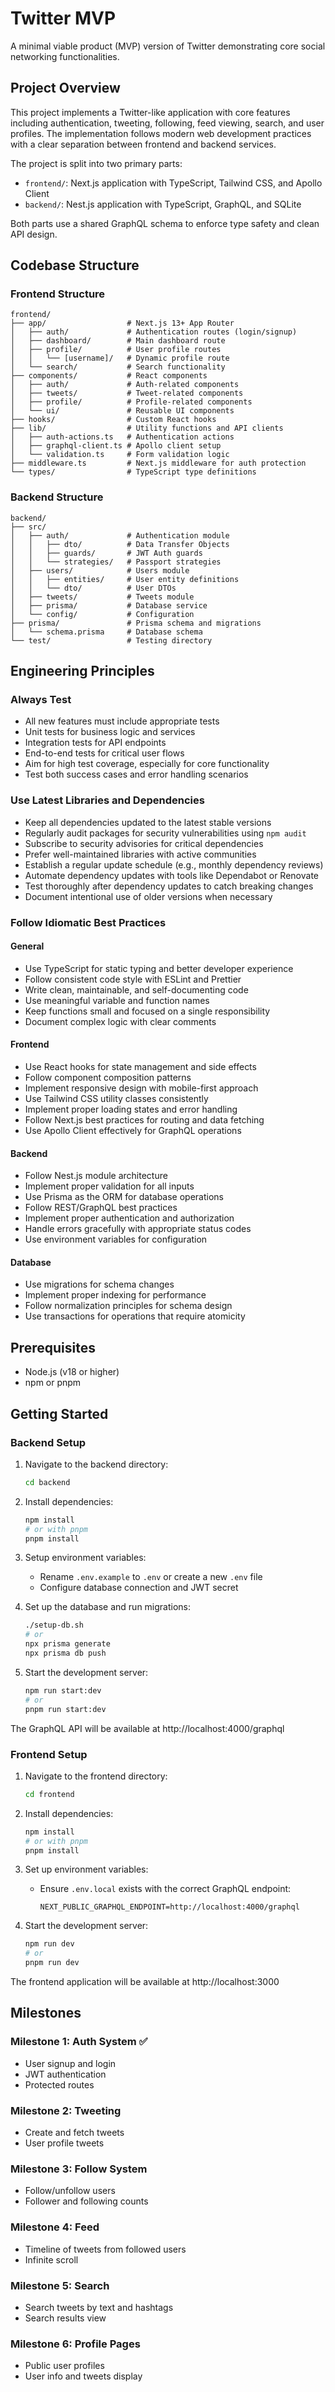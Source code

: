 # Twitter MVP

A minimal viable product (MVP) version of Twitter demonstrating core social networking functionalities.

## Project Overview

This project implements a Twitter-like application with core features including authentication, tweeting, following, feed viewing, search, and user profiles. The implementation follows modern web development practices with a clear separation between frontend and backend services.

The project is split into two primary parts:
- `frontend/`: Next.js application with TypeScript, Tailwind CSS, and Apollo Client
- `backend/`: Nest.js application with TypeScript, GraphQL, and SQLite

Both parts use a shared GraphQL schema to enforce type safety and clean API design.

## Codebase Structure

### Frontend Structure
```
frontend/
├── app/                  # Next.js 13+ App Router
│   ├── auth/             # Authentication routes (login/signup)
│   ├── dashboard/        # Main dashboard route
│   ├── profile/          # User profile routes
│   │   └── [username]/   # Dynamic profile route
│   └── search/           # Search functionality
├── components/           # React components
│   ├── auth/             # Auth-related components
│   ├── tweets/           # Tweet-related components
│   ├── profile/          # Profile-related components
│   └── ui/               # Reusable UI components
├── hooks/                # Custom React hooks
├── lib/                  # Utility functions and API clients
│   ├── auth-actions.ts   # Authentication actions
│   ├── graphql-client.ts # Apollo client setup
│   └── validation.ts     # Form validation logic
├── middleware.ts         # Next.js middleware for auth protection
└── types/                # TypeScript type definitions
```

### Backend Structure
```
backend/
├── src/
│   ├── auth/             # Authentication module
│   │   ├── dto/          # Data Transfer Objects
│   │   ├── guards/       # JWT Auth guards
│   │   └── strategies/   # Passport strategies
│   ├── users/            # Users module
│   │   ├── entities/     # User entity definitions
│   │   └── dto/          # User DTOs
│   ├── tweets/           # Tweets module
│   ├── prisma/           # Database service
│   └── config/           # Configuration
├── prisma/               # Prisma schema and migrations
│   └── schema.prisma     # Database schema
└── test/                 # Testing directory
```

## Engineering Principles

### Always Test
- All new features must include appropriate tests
- Unit tests for business logic and services
- Integration tests for API endpoints
- End-to-end tests for critical user flows
- Aim for high test coverage, especially for core functionality
- Test both success cases and error handling scenarios

### Use Latest Libraries and Dependencies
- Keep all dependencies updated to the latest stable versions
- Regularly audit packages for security vulnerabilities using `npm audit`
- Subscribe to security advisories for critical dependencies
- Prefer well-maintained libraries with active communities
- Establish a regular update schedule (e.g., monthly dependency reviews)
- Automate dependency updates with tools like Dependabot or Renovate
- Test thoroughly after dependency updates to catch breaking changes
- Document intentional use of older versions when necessary

### Follow Idiomatic Best Practices

#### General
- Use TypeScript for static typing and better developer experience
- Follow consistent code style with ESLint and Prettier
- Write clean, maintainable, and self-documenting code
- Use meaningful variable and function names
- Keep functions small and focused on a single responsibility
- Document complex logic with clear comments

#### Frontend
- Use React hooks for state management and side effects
- Follow component composition patterns
- Implement responsive design with mobile-first approach
- Use Tailwind CSS utility classes consistently
- Implement proper loading states and error handling
- Follow Next.js best practices for routing and data fetching
- Use Apollo Client effectively for GraphQL operations

#### Backend
- Follow Nest.js module architecture
- Implement proper validation for all inputs
- Use Prisma as the ORM for database operations
- Follow REST/GraphQL best practices
- Implement proper authentication and authorization
- Handle errors gracefully with appropriate status codes
- Use environment variables for configuration

#### Database
- Use migrations for schema changes
- Implement proper indexing for performance
- Follow normalization principles for schema design
- Use transactions for operations that require atomicity

## Prerequisites

- Node.js (v18 or higher)
- npm or pnpm

## Getting Started

### Backend Setup

1. Navigate to the backend directory:
   ```bash
   cd backend
   ```

2. Install dependencies:
   ```bash
   npm install
   # or with pnpm
   pnpm install
   ```

3. Setup environment variables:
   - Rename `.env.example` to `.env` or create a new `.env` file
   - Configure database connection and JWT secret

4. Set up the database and run migrations:
   ```bash
   ./setup-db.sh
   # or
   npx prisma generate
   npx prisma db push
   ```

5. Start the development server:
   ```bash
   npm run start:dev
   # or
   pnpm run start:dev
   ```

The GraphQL API will be available at http://localhost:4000/graphql

### Frontend Setup

1. Navigate to the frontend directory:
   ```bash
   cd frontend
   ```

2. Install dependencies:
   ```bash
   npm install
   # or with pnpm
   pnpm install
   ```

3. Set up environment variables:
   - Ensure `.env.local` exists with the correct GraphQL endpoint:
     ```
     NEXT_PUBLIC_GRAPHQL_ENDPOINT=http://localhost:4000/graphql
     ```

4. Start the development server:
   ```bash
   npm run dev
   # or
   pnpm run dev
   ```

The frontend application will be available at http://localhost:3000

## Milestones

### Milestone 1: Auth System ✅
- User signup and login
- JWT authentication
- Protected routes

### Milestone 2: Tweeting
- Create and fetch tweets
- User profile tweets

### Milestone 3: Follow System
- Follow/unfollow users
- Follower and following counts

### Milestone 4: Feed
- Timeline of tweets from followed users
- Infinite scroll

### Milestone 5: Search
- Search tweets by text and hashtags
- Search results view

### Milestone 6: Profile Pages
- Public user profiles
- User info and tweets display